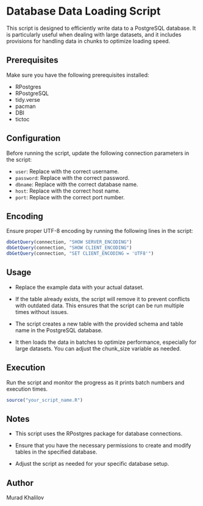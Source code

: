 # Database Data Loading Script

This script is designed to efficiently write data to a PostgreSQL database. It is particularly useful when dealing with large datasets, and it includes provisions for handling data in chunks to optimize loading speed.

## Prerequisites

Make sure you have the following prerequisites installed:

- RPostgres
- RPostgreSQL
- tidy.verse
- pacman
- DBI
- tictoc

## Configuration

Before running the script, update the following connection parameters in the script:

- `user`: Replace with the correct username.
- `password`: Replace with the correct password.
- `dbname`: Replace with the correct database name.
- `host`: Replace with the correct host name.
- `port`: Replace with the correct port number.

## Encoding

Ensure proper UTF-8 encoding by running the following lines in the script:

```R
dbGetQuery(connection, "SHOW SERVER_ENCODING")
dbGetQuery(connection, "SHOW CLIENT_ENCODING")
dbGetQuery(connection, "SET CLIENT_ENCODING = 'UTF8'")
```

## Usage

- Replace the example data with your actual dataset.

- If the table already exists, the script will remove it to prevent conflicts with outdated data. This ensures that the script can be run multiple times without issues.

- The script creates a new table with the provided schema and table name in the PostgreSQL database.

- It then loads the data in batches to optimize performance, especially for large datasets. You can adjust the chunk_size variable as needed.


## Execution

Run the script and monitor the progress as it prints batch numbers and execution times.

```R
source("your_script_name.R")
```

## Notes

- This script uses the RPostgres package for database connections.

- Ensure that you have the necessary permissions to create and modify tables in the specified database.

- Adjust the script as needed for your specific database setup.

## Author
Murad Khalilov


